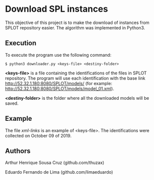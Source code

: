 # Download SPL instances
This objective of this project is to make the download of instances from SPLOT repository easier. The algorithm was implemented in Python3.

## Execution
To execute the program use the following command:

```
$ python3 downloader.py <keys-file> <destiny-folder>
```

**\<keys-file>** is a file containing the identifications of the files in SPLOT repository. The program will use each identification with the base link http://52.32.1.180:8080/SPLOT/models/ (for example: http://52.32.1.180:8080/SPLOT/models/model_01.xml).

**\<destiny-folder>** is the folder where all the downloaded models will be saved.

## Example

The file *xml-links* is an example of \<keys-file>. The identifications were collected on October 09 of 2019. 


## Authors

Arthur Henrique Sousa Cruz (github.com/thuzax)

Eduardo Fernando de Lima (github.com/limaeduardo)
